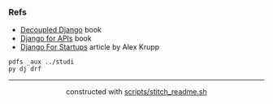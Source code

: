 
### Refs

- [Decoupled Django]() book
- [Django for APIs]() book
- [Django For Startups](https://alexkrupp.typepad.com/sensemaking/2021/06/django-for-startup-founders-a-better-software-architecture-for-saas-startups-and-consumer-apps.html) article by Alex Krupp 

```
pdfs _aux ../studi
py dj drf
```
---

<p align="center">
constructed with <a href="scripts/stitch_readme.sh">scripts/stitch_readme.sh</a>
</p>

